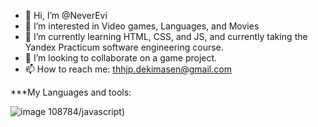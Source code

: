 - 👋 Hi, I’m @NeverEvi
- 👀 I’m interested in Video games, Languages, and Movies
- 🌱 I’m currently learning HTML, CSS, and JS, and currently taking the Yandex Practicum software engineering course.
- 💞️ I’m looking to collaborate on a game project.
- 📫 How to reach me: thhjp.dekimasen@gmail.com

***My Languages and tools:

![image](https://user-images.githubusercontent.com/113251601/199762720-0f535975-3418-4deb-b71d-3de6d4d0a215.png)
108784/javascript)

<!---
NeverEvi/NeverEvi is a ✨ special ✨ repository because its `README.md` (this file) appears on your GitHub profile.
You can click the Preview link to take a look at your changes.
--->
